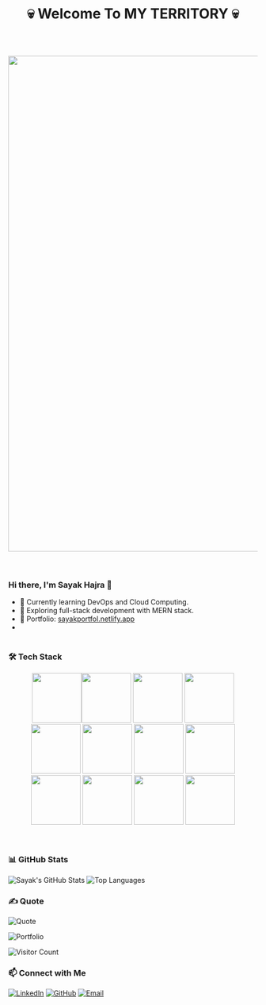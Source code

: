 # <div align="center">💀 Welcome To MY TERRITORY 💀</div>
<br><br> 
<div align="center">
<img src="https://user-images.githubusercontent.com/74038190/225813708-98b745f2-7d22-48cf-9150-083f1b00d6c9.gif" width="1000">
</div>
<br><br>

### Hi there, I'm Sayak Hajra 👋
- 🌱 Currently learning DevOps and Cloud Computing.
- 🔭 Exploring full-stack development with MERN stack.
- 🌟 Portfolio: [sayakportfol.netlify.app](https://sayakportfol.netlify.app)
- <br><br> 

### 🛠️ Tech Stack
<div align="center">
<img src="https://user-images.githubusercontent.com/74038190/212257454-16e3712e-945a-4ca2-b238-408ad0bf87e6.gif" width="100"><img src="https://user-images.githubusercontent.com/74038190/212257472-08e52665-c503-4bd9-aa20-f5a4dae769b5.gif" width="100">
<img src="https://user-images.githubusercontent.com/74038190/212257468-1e9a91f1-b626-4baa-b15d-5c385dfa7ed2.gif" width="100">
<img src="https://user-images.githubusercontent.com/74038190/212257465-7ce8d493-cac5-494e-982a-5a9deb852c4b.gif" width="100">
<img src="https://user-images.githubusercontent.com/74038190/212257460-738ff738-247f-4445-a718-cdd0ca76e2db.gif" width="100">
<img src="https://user-images.githubusercontent.com/74038190/212257467-871d32b7-e401-42e8-a166-fcfd7baa4c6b.gif" width="100">
<img src="https://user-images.githubusercontent.com/74038190/212280805-9bcb336b-8c55-46a8-abf8-ff286ab55472.gif" width="100">
<img src="https://user-images.githubusercontent.com/74038190/212281775-b468df30-4edc-4bf8-a4ee-f52e1aaddc86.gif" width="100">
  
<img src="https://github.com/Anmol-Baranwal/Cool-GIFs-For-GitHub/assets/74038190/1a797f46-efe4-41e6-9e75-5303e1bbcbfa" width="100">
<img src="https://github.com/Anmol-Baranwal/Cool-GIFs-For-GitHub/assets/74038190/29fd6286-4e7b-4d6c-818f-c4765d5e39a9" width="100">
<img src="https://github.com/Anmol-Baranwal/Cool-GIFs-For-GitHub/assets/74038190/67f477ed-6624-42da-99f0-1a7b1a16eecb" width="100">
<img src="https://github.com/Anmol-Baranwal/Cool-GIFs-For-GitHub/assets/74038190/398b19b1-9aae-4c1f-8bc0-d172a2c08d68" width="100">
</div>
<br><br>    

### 📊 GitHub Stats
![Sayak's GitHub Stats](https://github-readme-stats.vercel.app/api?username=Sayak459&show_icons=true&theme=radical)
![Top Languages](https://github-readme-stats.vercel.app/api/top-langs/?username=Sayak459&layout=compact&theme=radical)

### ✍️ Quote
![Quote](https://quotes-github-readme.vercel.app/api?type=horizontal&theme=dark)

![Portfolio](https://img.shields.io/badge/Portfolio-Visit-brightgreen?style=for-the-badge&logo=github)

![Visitor Count](https://komarev.com/ghpvc/?username=Sayak459&color=blue)

### 📫 Connect with Me
[![LinkedIn](https://img.shields.io/badge/LinkedIn-blue?style=for-the-badge&logo=linkedin)](https://www.linkedin.com/in/sayak459-20535a26a/)
[![GitHub](https://img.shields.io/badge/GitHub-black?style=for-the-badge&logo=github)](https://github.com/Sayak459)
[![Email](https://img.shields.io/badge/Email-red?style=for-the-badge&logo=gmail&logoColor=white)](mailto:sayak@example.com)


